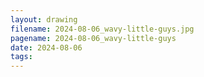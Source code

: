 ```yaml
---
layout: drawing
filename: 2024-08-06_wavy-little-guys.jpg
pagename: 2024-08-06_wavy-little-guys
date: 2024-08-06
tags:
---
```

